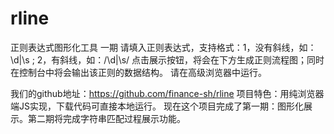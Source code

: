 # rline
正则表达式图形化工具 一期
请填入正则表达式，支持格式：1，没有斜线，如：\d|\s ; 2，有斜线，如：/\d|\s/
点击展示按钮，将会在下方生成正则流程图；同时在控制台中将会输出该正则的数据结构。
请在高级浏览器中运行。

我们的github地址：https://github.com/finance-sh/rline
项目特色：用纯浏览器端JS实现，下载代码可直接本地运行。
现在这个项目完成了第一期：图形化展示。第二期将完成字符串匹配过程展示功能。
